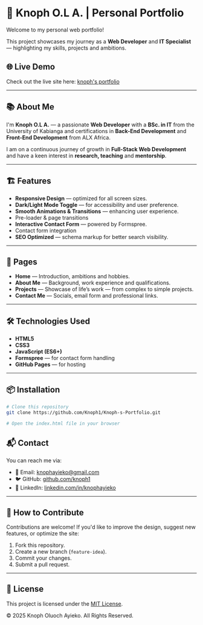 # 🚀 Knoph O.L A. | Personal Portfolio

Welcome to my personal web portfolio!

This project showcases my journey as a **Web Developer** and **IT Specialist** — highlighting my skills, projects and ambitions.

## 🌐 Live Demo
Check out the live site here: [knoph's portfolio](https://knoph1.github.io/Knoph-s-Portfolio/)

---

## 📚 About Me

I'm **Knoph O.L A.** — a passionate **Web Developer** with a **BSc. in IT** from the University of Kabianga and certifications in **Back-End Development** and **Front-End Development** from ALX Africa. 

I am on a continuous journey of growth in **Full-Stack Web Development** and have a keen interest in **research, teaching** and **mentorship**.

---

## 🏗️ Features

- **Responsive Design** — optimized for all screen sizes.
- **Dark/Light Mode Toggle** — for accessibility and user preference.
- **Smooth Animations & Transitions** — enhancing user experience.
- Pre-loader & page transitions
- **Interactive Contact Form** — powered by Formspree.
- Contact form integration
- **SEO Optimized** — schema markup for better search visibility.

---

## 📁 Pages

- **Home** — Introduction, ambitions and hobbies.
- **About Me** — Background, work experience and qualifications.
- **Projects** — Showcase of life’s work — from complex to simple projects.
- **Contact Me** — Socials, email form and professional links.

---

## 🛠️ Technologies Used

- **HTML5**  
- **CSS3**  
- **JavaScript (ES6+)**  
- **Formspree** — for contact form handling  
- **GitHub Pages** — for hosting

---

## 📦 Installation

```bash
# Clone this repository
git clone https://github.com/Knoph1/Knoph-s-Portfolio.git

# Open the index.html file in your browser

```

<!-- content continuation -->

## 📬 Contact

You can reach me via:

- 📧 Email: [knophayieko@gmail.com](mailto:knophayieko@gmail.com)  
- 🐦 GitHub: [github.com/knoph1](https://github.com/knoph1)  
- 💼 LinkedIn: [linkedin.com/in/knophayieko](https://ke.linkedin.com/in/knoph-ayieko-83464918a)

---

## 🌟 How to Contribute

Contributions are welcome! If you'd like to improve the design, suggest new features, or optimize the site:

1. Fork this repository.
2. Create a new branch (`feature-idea`).
3. Commit your changes.
4. Submit a pull request.

---

## 🔐 License

This project is licensed under the [MIT License](LICENSE).

© 2025 Knoph Oluoch Ayieko. All Rights Reserved.
